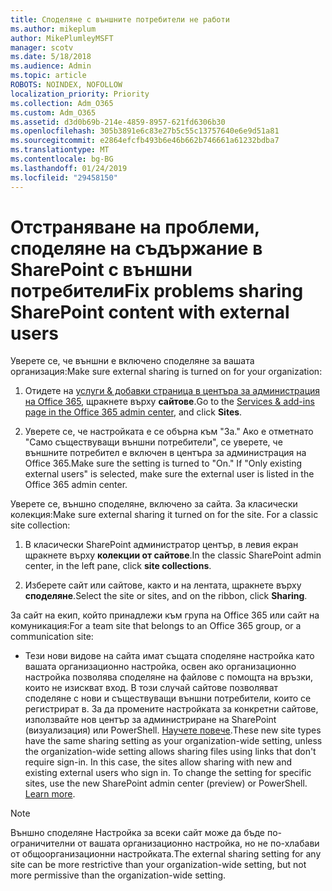 ```yaml
---
title: Споделяне с външните потребители не работи
ms.author: mikeplum
author: MikePlumleyMSFT
manager: scotv
ms.date: 5/18/2018
ms.audience: Admin
ms.topic: article
ROBOTS: NOINDEX, NOFOLLOW
localization_priority: Priority
ms.collection: Adm_O365
ms.custom: Adm_O365
ms.assetid: d3d0b69b-214e-4859-8957-621fd6306b30
ms.openlocfilehash: 305b3891e6c83e27b5c55c13757640e6e9d51a81
ms.sourcegitcommit: e2864efcfb493b6e46b662b746661a61232bdba7
ms.translationtype: MT
ms.contentlocale: bg-BG
ms.lasthandoff: 01/24/2019
ms.locfileid: "29458150"
---
```

# <a name="fix-problems-sharing-sharepoint-content-with-external-users"></a><span data-ttu-id="bcf5f-102">Отстраняване на проблеми, споделяне на съдържание в SharePoint с външни потребители</span><span class="sxs-lookup"><span data-stu-id="bcf5f-102">Fix problems sharing SharePoint content with external users</span></span>

<span data-ttu-id="bcf5f-103">Уверете се, че външни е включено споделяне за вашата организация:</span><span class="sxs-lookup"><span data-stu-id="bcf5f-103">Make sure external sharing is turned on for your organization:</span></span>
  
1. <span data-ttu-id="bcf5f-104">Отидете на [услуги &amp; добавки страница в центъра за администрация на Office 365](https://portal.office.com/adminportal/home#/Settings/ServicesAndAddIns), щракнете върху **сайтове**.</span><span class="sxs-lookup"><span data-stu-id="bcf5f-104">Go to the [Services &amp; add-ins page in the Office 365 admin center](https://portal.office.com/adminportal/home#/Settings/ServicesAndAddIns), and click **Sites**.</span></span>
    
2. <span data-ttu-id="bcf5f-p101">Уверете се, че настройката е се обърна към "За." Ако е отметнато "Само съществуващи външни потребители", се уверете, че външните потребител е включен в центъра за администрация на Office 365.</span><span class="sxs-lookup"><span data-stu-id="bcf5f-p101">Make sure the setting is turned to "On." If "Only existing external users" is selected, make sure the external user is listed in the Office 365 admin center.</span></span>
    
<span data-ttu-id="bcf5f-p102">Уверете се, външно споделяне, включено за сайта. За класически колекция:</span><span class="sxs-lookup"><span data-stu-id="bcf5f-p102">Make sure external sharing it turned on for the site. For a classic site collection:</span></span>
  
1. <span data-ttu-id="bcf5f-109">В класически SharePoint администратор център, в левия екран щракнете върху **колекции от сайтове**.</span><span class="sxs-lookup"><span data-stu-id="bcf5f-109">In the classic SharePoint admin center, in the left pane, click **site collections**.</span></span>
    
2. <span data-ttu-id="bcf5f-110">Изберете сайт или сайтове, както и на лентата, щракнете върху **споделяне**.</span><span class="sxs-lookup"><span data-stu-id="bcf5f-110">Select the site or sites, and on the ribbon, click **Sharing**.</span></span>
    
<span data-ttu-id="bcf5f-111">За сайт на екип, който принадлежи към група на Office 365 или сайт на комуникация:</span><span class="sxs-lookup"><span data-stu-id="bcf5f-111">For a team site that belongs to an Office 365 group, or a communication site:</span></span>
  
- <span data-ttu-id="bcf5f-p103">Тези нови видове на сайта имат същата споделяне настройка като вашата организационно настройка, освен ако организационно настройка позволява споделяне на файлове с помощта на връзки, които не изискват вход. В този случай сайтове позволяват споделяне с нови и съществуващи външни потребители, които се регистрират в. За да промените настройката за конкретни сайтове, използвайте нов център за администриране на SharePoint (визуализация) или PowerShell. [Научете повече](https://go.microsoft.com/fwlink/?linkid=871863).</span><span class="sxs-lookup"><span data-stu-id="bcf5f-p103">These new site types have the same sharing setting as your organization-wide setting, unless the organization-wide setting allows sharing files using links that don't require sign-in. In this case, the sites allow sharing with new and existing external users who sign in. To change the setting for specific sites, use the new SharePoint admin center (preview) or PowerShell. [Learn more](https://go.microsoft.com/fwlink/?linkid=871863).</span></span>
    
> [!NOTE]
> <span data-ttu-id="bcf5f-116">Външно споделяне Настройка за всеки сайт може да бъде по-ограничителни от вашата организационно настройка, но не по-хлабави от общоорганизационни настройката.</span><span class="sxs-lookup"><span data-stu-id="bcf5f-116">The external sharing setting for any site can be more restrictive than your organization-wide setting, but not more permissive than the organization-wide setting.</span></span> 
  


